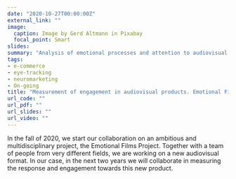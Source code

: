 ```yaml
---
date: "2020-10-27T00:00:00Z"
external_link: ""
image:
  caption: Image by Gerd Altmann in Pixabay 
  focal_point: Smart
slides: 
summary: "Analysis of emotional processes and attention to audiovisual stimuli. Emotional Films Project."
tags:
- e-commerce
- eye-tracking
- neuromarketing
- On-going
title: "Measurement of engagement in audiovisual products. Emotional Films Project"
url_code: ""
url_pdf: ""
url_slides: ""
url_video: ""
---
```


In the fall of 2020, we start our collaboration on an ambitious and multidisciplinary project, the Emotional Films Project. Together with a team of people from very different fields, we are working on a new audiovisual format. In our case, in the next two years we will collaborate in measuring the response and engagement towards this new product.
